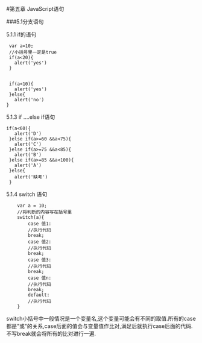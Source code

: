 #第五章  JavaScript语句

 ###5.1分支语句

5.1.1 if的语句

     var a=10;
     //小括号里一定是true
     if(a<20){
       alert('yes')
     }


     if(a<10){
       alert('yes')
     }else{
       alert('no')
    }

5.1.3  if ....else if语句

    if(a<60){
       alert('D')
     }else if(a>=60 &&a<75){
       alert('C')
     }else if(a>=75 &&a<85){
       alert('B')
     }else if(a>=85 &&a<100){
       alert('A')
     }else{
       alert('缺考')
     }

5.1.4  switch 语句

        var a = 10;
        //将判断的内容写在括号里
        switch(a){
            case 值1:
            //执行代码
            break;
            case 值2:
            //执行代码
            break;
            case 值3:
            //执行代码
            break;
            case 值n:
            //执行代码
            break;
            default:
            //执行代码
        }

switch小括号中一般情况是一个变量名,这个变量可能会有不同的取值.所有的case都是"或"的关系,case后面的值会与变量值作比对,满足后就执行case后面的代码.不写break就会将所有的比对进行一遍.